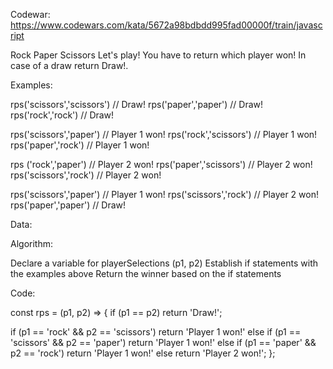 Codewar: https://www.codewars.com/kata/5672a98bdbdd995fad00000f/train/javascript

Rock Paper Scissors
Let's play! You have to return which player won! In case of a draw return Draw!.

Examples:

rps('scissors','scissors') // Draw!
rps('paper','paper') // Draw!
rps('rock','rock') // Draw!

rps('scissors','paper') // Player 1 won!
rps('rock','scissors') // Player 1 won!
rps('paper','rock') // Player 1 won!

rps ('rock','paper') // Player 2 won!
rps('paper','scissors') // Player 2 won!
rps('scissors','rock') // Player 2 won!

rps('scissors','paper') // Player 1 won!
rps('scissors','rock') // Player 2 won!
rps('paper','paper') // Draw!

Data:

Algorithm:

Declare a variable for playerSelections (p1, p2)
Establish if statements with the examples above
Return the winner based on the if statements

Code:

const rps = (p1, p2) => {
if (p1 == p2)
return 'Draw!';

if (p1 == 'rock' && p2 == 'scissors')
return 'Player 1 won!'
else if (p1 == 'scissors' && p2 == 'paper')
return 'Player 1 won!'
else if (p1 == 'paper' && p2 == 'rock')
return 'Player 1 won!'
else
return 'Player 2 won!';
};
